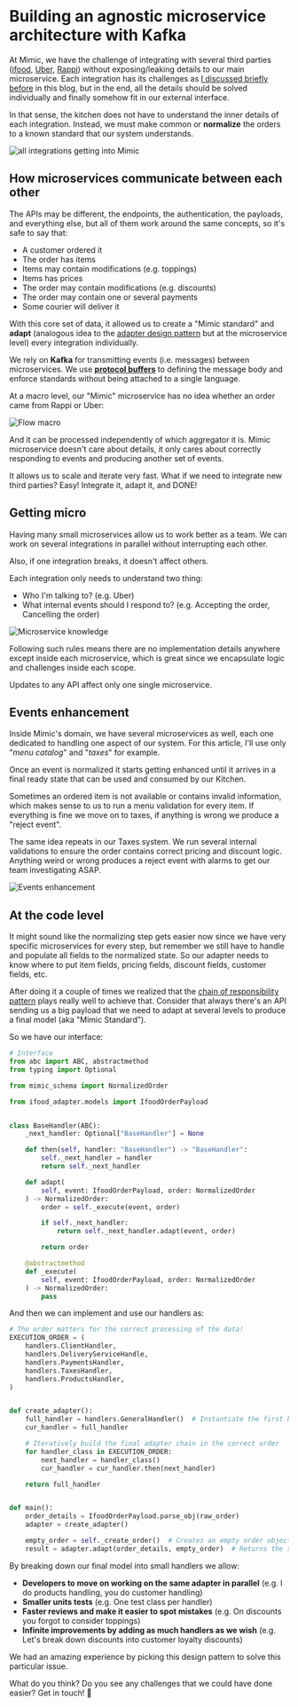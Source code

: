 # Building an agnostic microservice architecture with Kafka

At Mimic, we have the challenge of integrating with several third parties ([ifood](https://techcrunch.com/tag/ifood/), [Uber](https://techcrunch.com/tag/uber-eats/), [Rappi](https://techcrunch.com/tag/rappi/)) without exposing/leaking details to our main microservice. Each integration has its challenges as [I discussed briefly before](https://blog.guilatrova.dev/architectural-challenges-on-integrating-rappi/) in this blog, but in the end, all the details should be solved individually and finally somehow fit in our external interface.

In that sense, the kitchen does not have to understand the inner details of each integration. Instead, we must make common or **normalize** the orders to a known standard that our system understands.

![all integrations getting into Mimic](integration-overview.png)

## How microservices communicate between each other

The APIs may be different, the endpoints, the authentication, the payloads, and everything else, but all of them work around the same concepts, so it's safe to say that:

- A customer ordered it
- The order has items
- Items may contain modifications (e.g. toppings)
- Items has prices
- The order may contain modifications (e.g. discounts)
- The order may contain one or several payments
- Some courier will deliver it

With this core set of data, it allowed us to create a "Mimic standard" and **adapt** (analogous idea to the [adapter design pattern](https://refactoring.guru/design-patterns/adapter) but at the microservice level) every integration individually.

We rely on **Kafka** for transmitting events (i.e. messages) between microservices.
We use [**protocol buffers**](https://developers.google.com/protocol-buffers) to defining the message body and enforce standards without being attached to a single language.

At a macro level, our "Mimic" microservice has no idea whether an order came from Rappi or Uber:

![Flow macro](flow-macro.png)

And it can be processed independently of which aggregator it is.
Mimic microservice doesn't care about details, it only cares about correctly responding to events and producing another set of events.

It allows us to scale and iterate very fast. What if we need to integrate new third parties? Easy! Integrate it, adapt it, and DONE!

## Getting micro

Having many small microservices allow us to work better as a team. We can work on several integrations in parallel without interrupting each other.

Also, if one integration breaks, it doesn't affect others.

Each integration only needs to understand two thing:

- Who I'm talking to? (e.g. Uber)
- What internal events should I respond to? (e.g. Accepting the order, Cancelling the order)

![Microservice knowledge](microservice-knowledge.png)

Following such rules means there are no implementation details anywhere except inside each microservice, which is great since we encapsulate logic and challenges inside each scope.

Updates to any API affect only one single microservice.

## Events enhancement

Inside Mimic's domain, we have several microservices as well, each one dedicated to handling one aspect of our system. For this article, I'll use only "*menu catalog*" and "*taxes*" for example.

Once an event is normalized it starts getting enhanced until it arrives in a final ready state that can be used and consumed by our Kitchen.

Sometimes an ordered item is not available or contains invalid information, which makes sense to us to run a menu validation for every item. If everything is fine we move on to taxes, if anything is wrong we produce a "reject event".

The same idea repeats in our Taxes system. We run several internal validations to ensure the order contains correct pricing and discount logic. Anything weird or wrong produces a reject event with alarms to get our team investigating ASAP.

![Events enhancement](enhancement.png)

## At the code level

It might sound like the normalizing step gets easier now since we have very specific microservices for every step, but remember we still have to handle and populate all fields to the normalized state. So our adapter needs to know where to put item fields, pricing fields, discount fields, customer fields, etc.

After doing it a couple of times we realized that the [chain of responsibility pattern](https://refactoring.guru/design-patterns/chain-of-responsibility) plays really well to achieve that. Consider that always there's an API sending us a big payload that we need to adapt at several levels to produce a final model (aka "Mimic Standard").

So we have our interface:

```py
# Interface
from abc import ABC, abstractmethod
from typing import Optional

from mimic_schema import NormalizedOrder

from ifood_adapter.models import IfoodOrderPayload


class BaseHandler(ABC):
    _next_handler: Optional["BaseHandler"] = None

    def then(self, handler: "BaseHandler") -> "BaseHandler":
        self._next_handler = handler
        return self._next_handler

    def adapt(
        self, event: IfoodOrderPayload, order: NormalizedOrder
    ) -> NormalizedOrder:
        order = self._execute(event, order)

        if self._next_handler:
            return self._next_handler.adapt(event, order)

        return order

    @abstractmethod
    def _execute(
        self, event: IfoodOrderPayload, order: NormalizedOrder
    ) -> NormalizedOrder:
        pass
```

And then we can implement and use our handlers as:

```py
# The order matters for the correct processing of the data!
EXECUTION_ORDER = (
    handlers.ClientHandler,
    handlers.DeliveryServiceHandle,
    handlers.PaymentsHandler,
    handlers.TaxesHandler,
    handlers.ProductsHandler,
)


def create_adapter():
    full_handler = handlers.GeneralHandler()  # Instantiate the first handler
    cur_handler = full_handler

    # Iteratively build the final adapter chain in the correct order
    for handler_class in EXECUTION_ORDER:
        next_handler = handler_class()
        cur_handler = cur_handler.then(next_handler)

    return full_handler


def main():
    order_details = IfoodOrderPayload.parse_obj(raw_order)
    adapter = create_adapter()

    empty_order = self._create_order()  # Creates an empty order object
    result = adapter.adapt(order_details, empty_order)  # Returns the same object filled
```

By breaking down our final model into small handlers we allow:

- **Developers to move on working on the same adapter in parallel** (e.g. I do products handling, you do customer handling)
- **Smaller units tests** (e.g. One test class per handler)
- **Faster reviews and make it easier to spot mistakes** (e.g. On discounts you forgot to consider toppings)
- **Infinite improvements by adding as much handlers as we wish** (e.g. Let's break down discounts into customer loyalty discounts)

We had an amazing experience by picking this design pattern to solve this particular issue.

What do you think? Do you see any challenges that we could have done easier? Get in touch! 🙂
